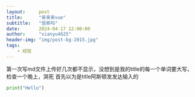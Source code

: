 ```yaml
---
layout:     post
title:      "来来来vue"
subtitle:   "信邪吗"
date:       2024-04-17 12:00:00
author:     "xianyu4625"
header-img: "img/post-bg-2015.jpg"
tags:
    - 经验
---
```


第一次写md文件上传好几次都不显示，没想到是我的title的每一个单词要大写，检查一个晚上，哭死
首先以为是title阿斯顿发发达输入的
```python
print("Hello")
```
